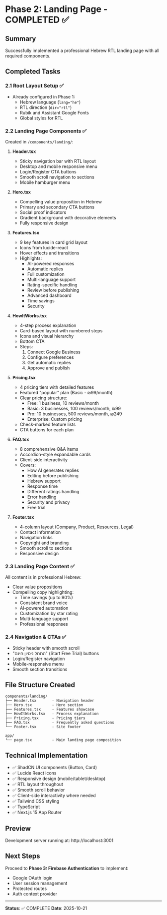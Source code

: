 # Phase 2: Landing Page - COMPLETED ✅

## Summary
Successfully implemented a professional Hebrew RTL landing page with all required components.

## Completed Tasks

### 2.1 Root Layout Setup ✅
- Already configured in Phase 1:
  - Hebrew language (`lang="he"`)
  - RTL direction (`dir="rtl"`)
  - Rubik and Assistant Google Fonts
  - Global styles for RTL

### 2.2 Landing Page Components ✅
Created in `/components/landing/`:

1. **Header.tsx**
   - Sticky navigation bar with RTL layout
   - Desktop and mobile responsive menu
   - Login/Register CTA buttons
   - Smooth scroll navigation to sections
   - Mobile hamburger menu

2. **Hero.tsx**
   - Compelling value proposition in Hebrew
   - Primary and secondary CTA buttons
   - Social proof indicators
   - Gradient background with decorative elements
   - Fully responsive design

3. **Features.tsx**
   - 9 key features in card grid layout
   - Icons from lucide-react
   - Hover effects and transitions
   - Highlights:
     - AI-powered responses
     - Automatic replies
     - Full customization
     - Multi-language support
     - Rating-specific handling
     - Review before publishing
     - Advanced dashboard
     - Time savings
     - Security

4. **HowItWorks.tsx**
   - 4-step process explanation
   - Card-based layout with numbered steps
   - Icons and visual hierarchy
   - Bottom CTA
   - Steps:
     1. Connect Google Business
     2. Configure preferences
     3. Get automatic replies
     4. Approve and publish

5. **Pricing.tsx**
   - 4 pricing tiers with detailed features
   - Featured "popular" plan (Basic - ₪99/month)
   - Clear pricing structure:
     - Free: 1 business, 10 reviews/month
     - Basic: 3 businesses, 100 reviews/month, ₪99
     - Pro: 10 businesses, 500 reviews/month, ₪249
     - Enterprise: Custom pricing
   - Check-marked feature lists
   - CTA buttons for each plan

6. **FAQ.tsx**
   - 8 comprehensive Q&A items
   - Accordion-style expandable cards
   - Client-side interactivity
   - Covers:
     - How AI generates replies
     - Editing before publishing
     - Hebrew support
     - Response time
     - Different ratings handling
     - Error handling
     - Security and privacy
     - Free trial

7. **Footer.tsx**
   - 4-column layout (Company, Product, Resources, Legal)
   - Contact information
   - Navigation links
   - Copyright and branding
   - Smooth scroll to sections
   - Responsive design

### 2.3 Landing Page Content ✅
All content is in professional Hebrew:
- Clear value propositions
- Compelling copy highlighting:
  - Time savings (up to 90%)
  - Consistent brand voice
  - AI-powered automation
  - Customization by star rating
  - Multi-language support
  - Professional responses

### 2.4 Navigation & CTAs ✅
- Sticky header with smooth scroll
- "התחל ניסיון חינם" (Start Free Trial) buttons
- Login/Register navigation
- Mobile-responsive menu
- Smooth section transitions

## File Structure Created
```
components/landing/
├── Header.tsx       - Navigation header
├── Hero.tsx         - Hero section
├── Features.tsx     - Features showcase
├── HowItWorks.tsx   - Process explanation
├── Pricing.tsx      - Pricing tiers
├── FAQ.tsx          - Frequently asked questions
└── Footer.tsx       - Site footer

app/
└── page.tsx         - Main landing page composition
```

## Technical Implementation
- ✅ ShadCN UI components (Button, Card)
- ✅ Lucide React icons
- ✅ Responsive design (mobile/tablet/desktop)
- ✅ RTL layout throughout
- ✅ Smooth scroll behavior
- ✅ Client-side interactivity where needed
- ✅ Tailwind CSS styling
- ✅ TypeScript
- ✅ Next.js 15 App Router

## Preview
Development server running at: http://localhost:3001

## Next Steps
Proceed to **Phase 3: Firebase Authentication** to implement:
- Google OAuth login
- User session management
- Protected routes
- Auth context provider

---

**Status**: ✅ COMPLETE
**Date**: 2025-10-21
